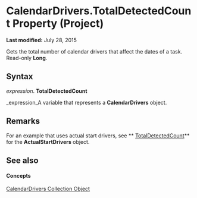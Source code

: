 
# CalendarDrivers.TotalDetectedCount Property (Project)

 **Last modified:** July 28, 2015

Gets the total number of calendar drivers that affect the dates of a task. Read-only  **Long**.

## Syntax

 _expression_. **TotalDetectedCount**

 _expression_A variable that represents a  **CalendarDrivers** object.


## Remarks

For an example that uses actual start drivers, see  ** [TotalDetectedCount](188d79e3-3a1b-a0ed-e11b-3998334d6a17.md)** for the **ActualStartDrivers** object.


## See also


#### Concepts


 [CalendarDrivers Collection Object](86fcfb21-a6d2-68a5-0cb0-d9a57f9028da.md)
